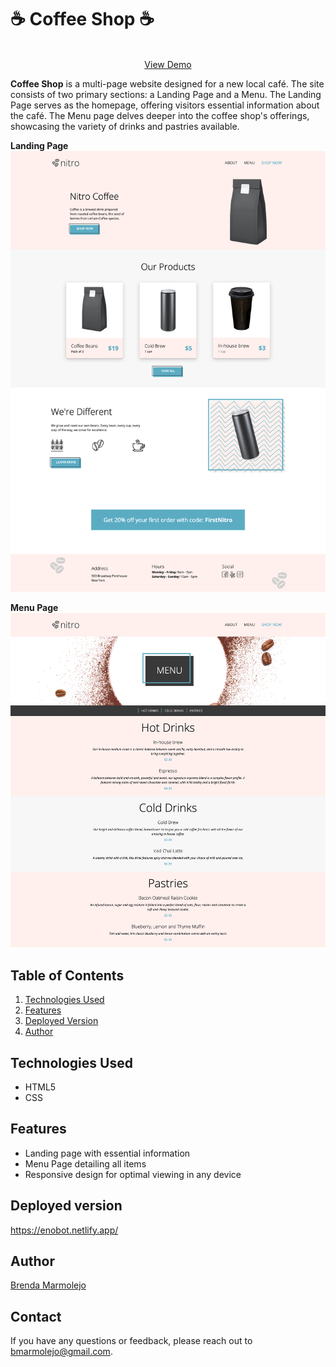 # ☕ Coffee Shop ☕

<p align="center">
    <br />
    <a href="https://">View Demo</a>
</p>

**Coffee Shop** is a multi-page website designed for a new local café. The site consists of two primary sections: a Landing Page and a Menu. The Landing Page serves as the homepage, offering visitors essential information about the café. The Menu page delves deeper into the coffee shop's offerings, showcasing the variety of drinks and pastries available.

**Landing Page**
![Nitro Coffee Home](./coffee_shop/assets/images/home.png)

**Menu Page**
![Nitro Coffee Menu](./coffee_shop/assets/images/menu.png)


## Table of Contents

1. [Technologies Used](#technologies-used)
2. [Features](#functionalities)
3. [Deployed Version](#deployed-version)
4. [Author](#author)


## Technologies Used
- HTML5
- CSS

## Features

- Landing page with essential information
- Menu Page detailing all items
- Responsive design for optimal viewing in any device


## Deployed version

https://enobot.netlify.app/


## Author

[Brenda Marmolejo](https://github.com/bmarmolejo)

## Contact
If you have any questions or feedback, please reach out to bmarmolejo@gmail.com.
